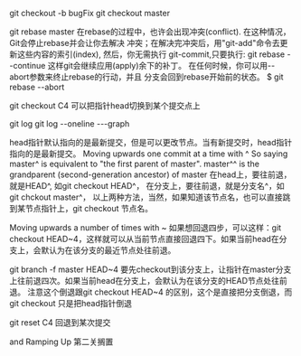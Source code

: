 git checkout -b bugFix
git checkout master

git rebase master 
在rebase的过程中，也许会出现冲突(conflict). 在这种情况，Git会停止rebase并会让你去解决 冲突；在解决完冲突后，用"git-add"命令去更新这些内容的索引(index), 然后，你无需执行 git-commit,只要执行:
git rebase --continue
这样git会继续应用(apply)余下的补丁。
在任何时候，你可以用--abort参数来终止rebase的行动，并且 分支会回到rebase开始前的状态。
$ git rebase --abort

git checkout C4    可以把指针head切换到某个提交点上

git log 
git log --oneline ---graph 

head指针默认指向的是最新提交，但是可以更改节点。当有新提交时，head指针指向的是最新提交。
Moving upwards one commit at a time with ^
So saying master^ is equivalent to "the first parent of master".
master^^ is the grandparent (second-generation ancestor) of master
在head上，要往前退，就是HEAD^,  如git checkout HEAD^，
在分支上，要往前退，就是分支名^，如 git chckout master^，
以上两种方法，当然，如果知道该节点名，也可以直接跳到某节点指针上，git checkout 节点名。

Moving upwards a number of times with ~<num>
如果想回退四步，可以这样：git checkout HEAD~4，这样就可以从当前节点直接回退四下。如果当前head在分支上，会默认为在该分支的最近节点处往前退。

git branch -f master HEAD~4 要先checkout到该分支上，让指针在master分支上往前退四次。如果当前head在分支上，会默认为在该分支的HEAD节点处往前退。
注意这个倒退跟git checkout HEAD~4 的区别，这个是直接把分支倒退，而git checkout 只是把head指针倒退

git reset  C4 回退到某次提交 
 
 and Ramping Up 第二关搁置